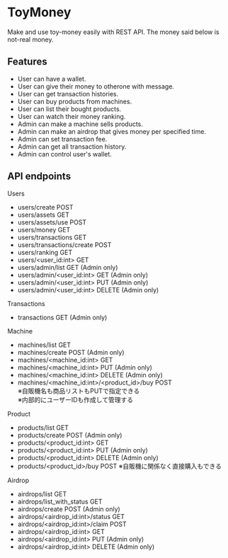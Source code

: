 # ToyMoney
Make and use toy-money easily with REST API.
The money said below is not-real money.

## Features
- User can have a wallet.
- User can give their money to otherone with message.
- User can get transaction histories.
- User can buy products from machines.
- User can list their bought products.
- User can watch their money ranking.
- Admin can make a machine sells products.
- Admin can make an airdrop that gives money per specified time.
- Admin can set transaction fee.
- Admin can get all transaction history.
- Admin can control user's wallet.

## API endpoints
Users
- users/create POST
- users/assets GET
- users/assets/use POST
- users/money GET
- users/transactions GET
- users/transactions/create POST
- users/ranking GET
- users/<user_id:int> GET
- users/admin/list GET (Admin only)
- users/admin/<user_id:int> GET (Admin only)
- users/admin/<user_id:int> PUT (Admin only)
- users/admin/<user_id:int> DELETE (Admin only)

Transactions
- transactions GET (Admin only)

Machine
- machines/list GET
- machines/create POST (Admin only)
- machines/<machine_id:int> GET
- machines/<machine_id:int> PUT (Admin only)
- machines/<machine_id:int> DELETE  (Admin only)
- machines/<machine_id:int>/<product_id>/buy POST  
※自販機名も商品リストもPUTで指定できる  
※内部的にユーザーIDも作成して管理する  

Product
- products/list GET
- products/create POST (Admin only)
- products/<product_id:int> GET
- products/<product_id:int> PUT (Admin only)
- products/<product_id:int> DELETE (Admin only) 
- products/<product_id>/buy POST
※自販機に関係なく直接購入もできる

Airdrop
- airdrops/list GET
- airdrops/list_with_status GET
- airdrops/create POST (Admin only)
- airdrops/<airdrop_id:int>/status GET
- airdrops/<airdrop_id:int>/claim POST
- airdrops/<airdrop_id:int> GET
- airdrops/<airdrop_id:int> PUT (Admin only)
- airdrops/<airdrop_id:int> DELETE (Admin only) 
